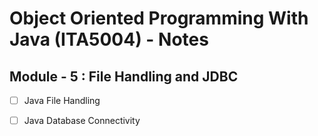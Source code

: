# Object Oriented Programming With Java (ITA5004) - Notes

## Module - 5 : File Handling and JDBC

- [ ] Java File Handling
- [ ] Java Database Connectivity

